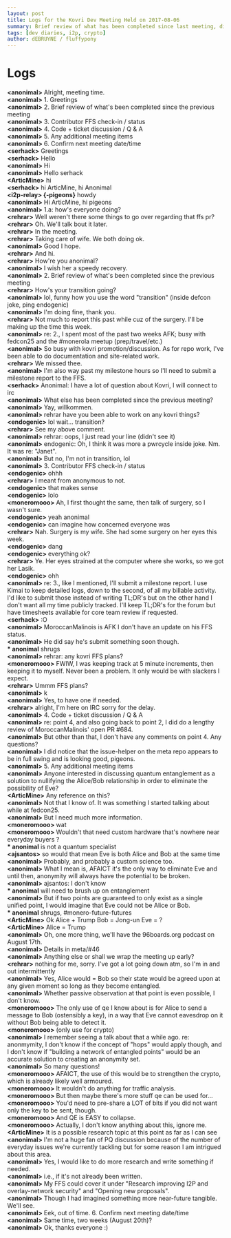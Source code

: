 ```yaml
---
layout: post
title: Logs for the Kovri Dev Meeting Held on 2017-08-06
summary: Brief review of what has been completed since last meeting, discussion of meta issues, and code & open tickets discussion
tags: [dev diaries, i2p, crypto]
author: dEBRUYNE / fluffypony
---
```


# Logs  

**\<anonimal>** Alright, meeting time.  
**\<anonimal>** 1. Greetings  
**\<anonimal>** 2. Brief review of what's been completed since the previous meeting  
**\<anonimal>** 3. Contributor FFS check-in / status  
**\<anonimal>** 4. Code + ticket discussion / Q & A  
**\<anonimal>** 5. Any additional meeting items  
**\<anonimal>** 6. Confirm next meeting date/time  
**\<serhack>** Greetings  
**\<serhack>** Hello  
**\<anonimal>** Hi  
**\<anonimal>** Hello serhack  
**\<ArticMine>** hi  
**\<serhack>** hi ArticMine, hi Anonimal  
**\<i2p-relay> {-pigeons}** howdy  
**\<anonimal>** Hi ArticMine, hi pigeons  
**\<anonimal>** 1.a: how's everyone doing?  
**\<rehrar>** Well weren't there some things to go over regarding that ffs pr?  
**\<rehrar>** Oh. We'll talk bout it later.  
**\<rehrar>** In the meeting.  
**\<rehrar>** Taking care of wife. We both doing ok.  
**\<anonimal>** Good I hope.  
**\<rehrar>** And hi.  
**\<rehrar>** How're you anonimal?  
**\<anonimal>** I wish her a speedy recovery.  
**\<anonimal>** 2. Brief review of what's been completed since the previous meeting  
**\<rehrar>** How's your transition going?  
**\<anonimal>** lol, funny how you use the word "transition" (inside defcon joke, ping endogenic)  
**\<anonimal>** I'm doing fine, thank you.  
**\<rehrar>** Not much to report this past while cuz of the surgery. I'll be making up the time this week.  
**\<anonimal>** re: 2., I spent most of the past two weeks AFK; busy with fedcon25 and the #monerola meetup (prep/travel/etc.)  
**\<anonimal>** So busy with kovri promotion/discussion. As for repo work, I've been able to do documentation and site-related work.  
**\<rehrar>** We missed thee.  
**\<anonimal>** I'm also way past my milestone hours so I'll need to submit a milestone report to the FFS.  
**\<serhack>** Anonimal: I have a lot of question about Kovri, I will connect to irc  
**\<anonimal>** What else has been completed since the previous meeting?  
**\<anonimal>** Yay, willkommen.  
**\<anonimal>** rehrar have you been able to work on any kovri things?  
**\<endogenic>** lol wait… transition?  
**\<rehrar>** See my above comment.  
**\<anonimal>** rehrar: oops, I just read your line (didn't see it)  
**\<anonimal>** endogenic: Oh, I think it was more a pwrcycle inside joke. Nm. It was re: "Janet".  
**\<anonimal>** But no, I'm not in transition, lol  
**\<anonimal>** 3. Contributor FFS check-in / status  
**\<endogenic>** ohhh  
**\<rehrar>** I meant from anonymous to not.  
**\<endogenic>** that makes sense  
**\<endogenic>** lolo  
**\<moneromooo>** Ah, I first thought the same, then talk of surgery, so I wasn't sure.  
**\<endogenic>** yeah anonimal  
**\<endogenic>** can imagine how concerned everyone was  
**\<rehrar>** Nah. Surgery is my wife. She had some surgery on her eyes this week.  
**\<endogenic>** dang  
**\<endogenic>** everything ok?  
**\<rehrar>** Ye. Her eyes strained at the computer where she works, so we got her Lasik.  
**\<endogenic>** ohh  
**\<anonimal>** re: 3., like I mentioned, I'll submit a milestone report. I use Kimai to keep detailed logs, down to the second, of all my billable activity. I'd like to submit those instead of writing TL;DR's but on the other hand I don't want all my time publicly tracked. I'll keep TL;DR's for the forum but have timesheets available for core team review if requested.  
**\<serhack>** :O  
**\<anonimal>** MoroccanMalinois is AFK I don't have an update on his FFS status.  
**\<anonimal>** He did say he's submit something soon though.  
**\* anonimal** shrugs  
**\<anonimal>** rehrar: any kovri FFS plans?  
**\<moneromooo>** FWIW, I was keeping track at 5 minute increments, then keeping it to myself. Never been a problem. It only would be with slackers I expect.  
**\<rehrar>** Ummm FFS plans?  
**\<anonimal>** k  
**\<anonimal>** Yes, to have one if needed.  
**\<rehrar>** alright, I'm here on IRC sorry for the delay.  
**\<anonimal>** 4. Code + ticket discussion / Q & A  
**\<anonimal>** re: point 4, and also going back to point 2, I did do a lengthy review of MoroccanMalinois' open PR #684.  
**\<anonimal>** But other than that, I don't have any comments on point 4. Any questions?  
**\<anonimal>** I did notice that the issue-helper on the meta repo appears to be in full swing and is looking good, pigeons.  
**\<anonimal>** 5. Any additional meeting items  
**\<anonimal>** Anyone interested in discussing quantum entanglement as a solution to nullifying the Alice/Bob relationship in order to eliminate the possibility of Eve?  
**\<ArticMine>** Any reference on this?  
**\<anonimal>** Not that I know of. It was something I started talking about while at fedcon25.  
**\<anonimal>** But I need much more information.  
**\<moneromooo>** wat  
**\<moneromooo>** Wouldn't that need custom hardware that's nowhere near everyday buyers ?  
**\* anonimal** is not a quantum specialist  
**\<ajsantos>** so would that mean Eve is both Alice and Bob at the same time  
**\<anonimal>** Probably, and probably a custom science too.  
**\<anonimal>** What I mean is, AFAICT it's the only way to eliminate Eve and until then, anonymity will always have the potential to be broken.  
**\<anonimal>** ajsantos: I don't know  
**\* anonimal** will need to brush up on entanglement  
**\<anonimal>** But if two points are guaranteed to only exist as a single unified point, I would imagine that Eve could not be Alice or Bob.  
**\* anonimal** shrugs, #monero-future-futures  
**\<ArticMine>** Ok Alice + Trump Bob = Jong-un Eve = ?  
**\<ArticMine>** Alice = Trump  
**\<anonimal>** Oh, one more thing, we'll have the 96boards.org podcast on August 17th.  
**\<anonimal>** Details in meta/#46  
**\<anonimal>** Anything else or shall we wrap the meeting up early?  
**\<rehrar>** nothing for me, sorry. I've got a lot going down atm, so I'm in and out intermittently  
**\<anonimal>** Yes, Alice would = Bob so their state would be agreed upon at any given moment so long as they become entangled.  
**\<anonimal>** Whether passive observation at that point is even possible, I don't know.  
**\<moneromooo>** The only use of qe I know about is for Alice to send a message to Bob (ostensibly a key), in a way that Eve cannot eavesdrop on it without Bob being able to detect it.  
**\<moneromooo>** (only use for crypto)  
**\<anonimal>** I remember seeing a talk about that a while ago. re: anonmymity, I don't know if the concept of "hops" would apply though, and I don't know if "building a network of entangled points" would be an accurate solution to creating an anonymity set.  
**\<anonimal>** So many questions!  
**\<moneromooo>** AFAICT, the use of this would be to strengthen the crypto, which is already likely well armoured.  
**\<moneromooo>** It wouldn't do anything for traffic analysis.  
**\<moneromooo>** But then maybe there's more stuff qe can be used for...  
**\<moneromooo>** You'd need to pre-share a LOT of bits if you did not want only the key to be sent, though.  
**\<moneromooo>** And QE is EASY to collapse.  
**\<moneromooo>** Actually, I don't know anything about this, ignore me.  
**\<ArticMine>** It is a possible research topic at this point as far as I can see  
**\<anonimal>** I'm not a huge fan of PQ discussion because of the number of everyday issues we're currently tackling but for some reason I am intrigued about this area.  
**\<anonimal>** Yes, I would like to do more research and write something if needed.  
**\<anonimal>** i.e., if it's not already been written.  
**\<anonimal>** My FFS could cover it under "Research improving I2P and overlay-network security" and "Opening new proposals".  
**\<anonimal>** Though I had imagined something more near-future tangible. We'll see.  
**\<anonimal>** Eek, out of time. 6. Confirm next meeting date/time  
**\<anonimal>** Same time, two weeks (August 20th)?  
**\<anonimal>** Ok, thanks everyone :)  